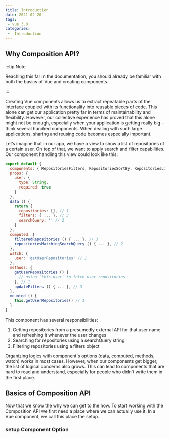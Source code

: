 ```yaml
---
title: Introduction
date: 2021-02-20
tags:
 - vue 3.0
categories:
 -  Introduction
---
```


## Why Composition API?

:::tip
Note

Reaching this far in the documentation, you should already be familiar with both the basics of Vue and creating components.

:::

Creating Vue components allows us to extract repeatable parts of the interface coupled with its functionality into reusable pieces of code. This alone can get our application pretty far in terms of maintainability and flexibility. However, our collective experience has proved that this alone might not be enough, especially when your application is getting really big – think several hundred components. When dealing with such large applications, sharing and reusing code becomes especially important.

Let’s imagine that in our app, we have a view to show a list of repositories of a certain user. On top of that, we want to apply search and filter capabilities. Our component handling this view could look like this:

```` javascript
export default {
  components: { RepositoriesFilters, RepositoriesSortBy, RepositoriesList },
  props: {
    user: {
      type: String,
      required: true
    }
  },
  data () {
    return {
      repositories: [], // 1
      filters: { ... }, // 3
      searchQuery: '' // 2
    }
  },
  computed: {
    filteredRepositories () { ... }, // 3
    repositoriesMatchingSearchQuery () { ... }, // 2
  },
  watch: {
    user: 'getUserRepositories' // 1
  },
  methods: {
    getUserRepositories () {
      // using `this.user` to fetch user repositories  
    }, // 1
    updateFilters () { ... }, // 3
  },
  mounted () {
    this.getUserRepositories() // 1
  }
}

````

This component has several responsibilities:

1. Getting repositories from a presumedly external API for that user name and refreshing it whenever the user changes
2. Searching for repositories using a searchQuery string
3. Filtering repositories using a filters object

Organizing logics with component's options (data, computed, methods, watch) works in most cases. However, when our components get bigger, the list of logical concerns also grows. This can lead to components that are hard to read and understand, especially for people who didn't write them in the first place.


## Basics of Composition API

Now that we know the why we can get to the how. To start working with the Composition API we first need a place where we can actually use it. In a Vue component, we call this place the setup.

### setup Component Option